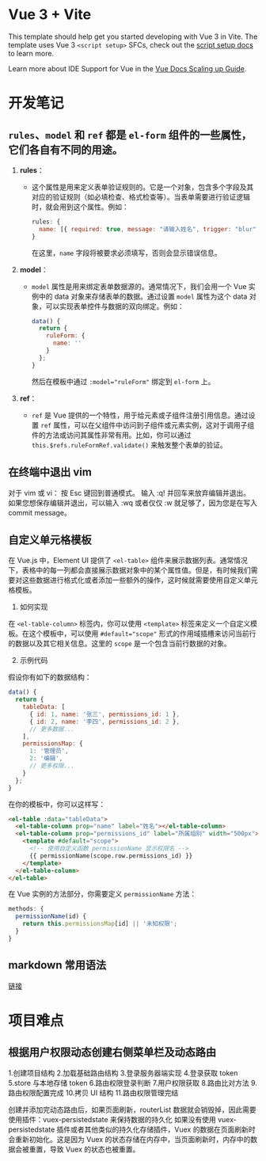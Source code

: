 # Vue 3 + Vite

This template should help get you started developing with Vue 3 in Vite. The template uses Vue 3 `<script setup>` SFCs, check out the [script setup docs](https://v3.vuejs.org/api/sfc-script-setup.html#sfc-script-setup) to learn more.

Learn more about IDE Support for Vue in the [Vue Docs Scaling up Guide](https://vuejs.org/guide/scaling-up/tooling.html#ide-support).

# 开发笔记

## `rules`、`model` 和 `ref` 都是 `el-form` 组件的一些属性，它们各自有不同的用途。

1. **rules**：

   - 这个属性是用来定义表单验证规则的。它是一个对象，包含多个字段及其对应的验证规则（如必填检查、格式检查等）。当表单需要进行验证逻辑时，就会用到这个属性。例如：

     ```javascript
     rules: {
       name: [{ required: true, message: "请输入姓名", trigger: "blur" }];
     }
     ```

     在这里，`name` 字段将被要求必须填写，否则会显示错误信息。

2. **model**：

   - `model` 属性是用来绑定表单数据源的。通常情况下，我们会用一个 Vue 实例中的 data 对象来存储表单的数据。通过设置 `model` 属性为这个 data 对象，可以实现表单控件与数据的双向绑定。例如：

     ```javascript
     data() {
       return {
         ruleForm: {
           name: ''
         }
       };
     }
     ```

     然后在模板中通过 `:model="ruleForm"` 绑定到 `el-form` 上。

3. **ref**：

   - `ref` 是 Vue 提供的一个特性，用于给元素或子组件注册引用信息。通过设置 `ref` 属性，可以在父组件中访问到子组件或元素实例，这对于调用子组件的方法或访问其属性非常有用。比如，你可以通过 `this.$refs.ruleFormRef.validate()` 来触发整个表单的验证。

## 在终端中退出 vim

对于 vim 或 vi：
按 Esc 键回到普通模式。
输入 :q! 并回车来放弃编辑并退出。
如果您想保存编辑并退出，可以输入 :wq 或者仅仅 :w 就足够了，因为您是在写入 commit message。

## 自定义单元格模板

在 Vue.js 中，Element UI 提供了 `<el-table>` 组件来展示数据列表。通常情况下，表格中的每一列都会直接展示数据对象中的某个属性值。但是，有时候我们需要对这些数据进行格式化或者添加一些额外的操作，这时候就需要使用自定义单元格模板。

1. 如何实现

在 `<el-table-column>` 标签内，你可以使用 `<template>` 标签来定义一个自定义模板。在这个模板中，可以使用 `#default="scope"` 形式的作用域插槽来访问当前行的数据以及其它相关信息。这里的 `scope` 是一个包含当前行数据的对象。

2. 示例代码

假设你有如下的数据结构：

```javascript
data() {
  return {
    tableData: [
      { id: 1, name: '张三', permissions_id: 1 },
      { id: 2, name: '李四', permissions_id: 2 },
      // 更多数据...
    ],
    permissionsMap: {
      1: '管理员',
      2: '编辑',
      // 更多权限...
    }
  };
}
```

在你的模板中，你可以这样写：

```html
<el-table :data="tableData">
  <el-table-column prop="name" label="姓名"></el-table-column>
  <el-table-column prop="permissions_id" label="所属组别" width="500px">
    <template #default="scope">
      <!-- 使用自定义函数 permissionName 显示权限名 -->
      {{ permissionName(scope.row.permissions_id) }}
    </template>
  </el-table-column>
</el-table>
```

在 Vue 实例的方法部分，你需要定义 `permissionName` 方法：

```javascript
methods: {
  permissionName(id) {
    return this.permissionsMap[id] || '未知权限';
  }
}
```

## markdown 常用语法

[链接](https://lxblog.com/qianwen/share?shareId=8c469c32-4158-4c2b-826c-462f33108807)

# 项目难点

## 根据用户权限动态创建右侧菜单栏及动态路由

1.创建项目结构 2.加载基础路由结构 3.登录服务器端实现 4.登录获取 token
5.store 与本地存储 token 6.路由权限登录判断 7.用户权限获取 8.路由比对方法 9.路由权限配置完成 10.拷贝 UI 结构 11.路由权限管理完结

创建并添加完动态路由后，如果页面刷新，routerList 数据就会销毁掉，因此需要使用插件：vuex-persistedstate 来保持数据的持久化
如果没有使用 vuex-persistedstate 插件或者其他类似的持久化存储插件，Vuex 的数据在页面刷新时会重新初始化。这是因为 Vuex 的状态存储在内存中，当页面刷新时，内存中的数据会被重置，导致 Vuex 的状态也被重置。
